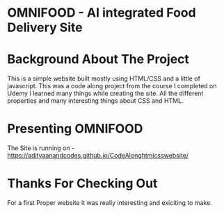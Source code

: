 # OMNIFOOD - AI integrated Food Delivery Site

# Background About The Project
This is a simple website built mostly using HTML/CSS and a little of javascript. This was a code along project from the course I completed on Udemy I learned many things while creating the site. All the different properties and many interesting things about CSS and HTML.

# Presenting OMNIFOOD
The Site is running on - https://adityaanandcodes.github.io/CodeAlonghtmlcsswebsite/

# Thanks For Checking Out
For a first Proper website it was really interesting and exiciting to make.

